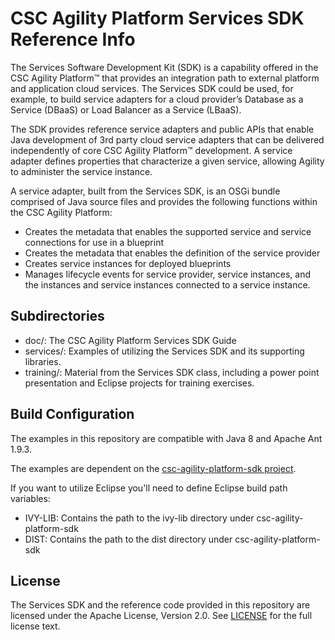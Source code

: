 # CSC Agility Platform Services SDK Reference Info

The Services Software Development Kit (SDK) is a capability offered in the CSC Agility Platform&trade; that provides an integration path to external platform and application cloud services. The Services SDK could be used, for example, to build service adapters for a cloud provider’s Database as a Service (DBaaS) or Load Balancer as a Service (LBaaS).

The SDK provides reference service adapters and public APIs that enable Java development of 3rd party cloud service adapters that can be delivered independently of core CSC Agility Platform&trade; development. A service adapter defines properties that characterize a given service, allowing Agility to administer the service instance.

A service adapter, built from the Services SDK, is an OSGi bundle comprised of Java source files and provides the following functions within the CSC Agility Platform:
* Creates the metadata that enables the supported service and service connections for use in a blueprint
* Creates the metadata that enables the definition of the service provider
* Creates service instances for deployed blueprints
* Manages lifecycle events for service provider, service instances, and the instances and service instances connected to a service instance.

## Subdirectories
* doc/: The CSC Agility Platform Services SDK Guide
* services/: Examples of utilizing the Services SDK and its supporting libraries.
* training/: Material from the Services SDK class, including a power point presentation and Eclipse projects for training exercises.

## Build Configuration

The examples in this repository are compatible with Java 8 and Apache Ant 1.9.3.

The examples are dependent on the [csc-agility-platform-sdk project](https://github.com/csc/csc-agility-platform-sdk).

If you want to utilize Eclipse you'll need to define Eclipse build path variables:

* IVY-LIB: Contains the path to the ivy-lib directory under csc-agility-platform-sdk
* DIST: Contains the path to the dist directory under csc-agility-platform-sdk

## License
The Services SDK and the reference code provided in this repository are licensed under the Apache License, Version 2.0. See [LICENSE](https://github.com/csc/csc-agility-platform-services-sdk-reference-info/blob/master/LICENSE) for the full license text.
